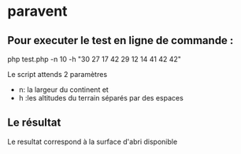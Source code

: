 # paravent

## Pour executer le test en ligne de commande :
php test.php -n 10 -h "30 27 17 42 29 12 14 41 42 42"

Le script attends 2 paramètres 
- n: la largeur du continent et
- h :les altitudes du terrain séparés par des espaces

## Le résultat 
Le resultat correspond à la surface d'abri disponible
